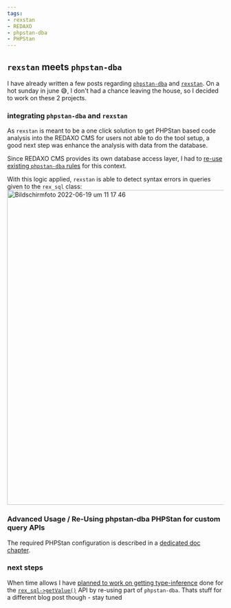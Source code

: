 ```yaml
---
tags:
- rexstan
- REDAXO
- phpstan-dba
- PHPStan
---
```


## `rexstan` meets `phpstan-dba`

I have already written a few posts regarding [`phpstan-dba`](https://staabm.github.io/2022/05/01/phpstan-dba.html) and [`rexstan`](https://staabm.github.io/2022/06/18/rexstan-REDAXO-AddOn.html).
On a hot sunday in june 😅, I don't had a chance leaving the house, so I decided to work on these 2 projects.

### integrating `phpstan-dba` and `rexstan`

As `rexstan` is meant to be a one click solution to get PHPStan based code analysis into the REDAXO CMS for users not able to do the tool setup,
a good next step was enhance the analysis with data from the database.

Since REDAXO CMS provides its own database access layer, I had to [re-use existing `phpstan-dba` rules](https://github.com/FriendsOfREDAXO/rexstan/pull/32/files#diff-3213361648fe9752aea629ab101f50e050717203626386da0172a19247204c90) for this context.

With this logic applied, `rexstan` is able to detect syntax errors in queries given to the `rex_sql` class:
<img width="733" alt="Bildschirmfoto 2022-06-19 um 11 17 46" src="https://user-images.githubusercontent.com/120441/174474750-45edaaaf-98b3-4ec1-bce8-8244ab78f329.png">


### Advanced Usage / Re-Using phpstan-dba PHPStan for custom query APIs

The required PHPStan configuration is described in a [dedicated doc chapter](https://github.com/staabm/phpstan-dba/blob/main/docs/rules.md).


### next steps

When time allows I have [planned to work on getting type-inference](https://github.com/FriendsOfREDAXO/rexstan/issues/33) done for the [`rex_sql->getValue()`](https://github.com/redaxo/redaxo/blob/34fefa576148573dc28000458abf40ba1bfdf402/redaxo/src/core/lib/sql/sql.php#L742-L776) API by re-using part of `phpstan-dba`.
Thats stuff for a different blog post though - stay tuned


